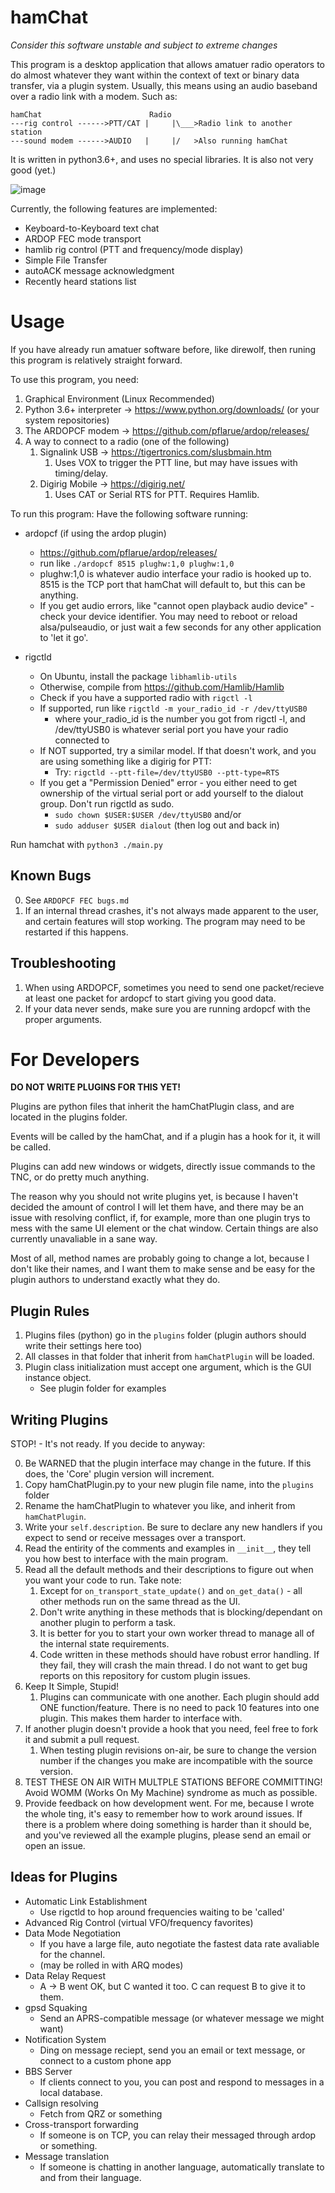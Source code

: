 # hamChat

*Consider this software unstable and subject to extreme changes*

This program is a desktop application that allows amatuer radio operators to do almost whatever they want
within the context of text or binary data transfer, via a plugin system. Usually, this means using an
audio baseband over a radio link with a modem. Such as:

``` 
hamChat                        Radio
---rig control ------>PTT/CAT |     |\___>Radio link to another station
---sound modem ------>AUDIO   |     |/   >Also running hamChat
```

It is written in python3.6+, and uses no special libraries. It is also not very good (yet.)

![image](https://github.com/Dinsmoor/hamChat/assets/3772345/9a220a17-47ce-4590-9cd5-8810ec910520)


Currently, the following features are implemented:
- Keyboard-to-Keyboard text chat
- ARDOP FEC mode transport
- hamlib rig control (PTT and frequency/mode display)
- Simple File Transfer
- autoACK message acknowledgment
- Recently heard stations list

# Usage

If you have already run amatuer software before, like direwolf, then runing this program is relatively straight forward. 

To use this program, you need:
 1. Graphical Environment (Linux Recommended)
 2. Python 3.6+ interpreter -> https://www.python.org/downloads/ (or your system repositories)
 3. The ARDOPCF modem -> https://github.com/pflarue/ardop/releases/
 4. A way to connect to a radio (one of the following)
    1. Signalink USB -> https://tigertronics.com/slusbmain.htm
       1. Uses VOX to trigger the PTT line, but may have issues with timing/delay.
    2. Digirig Mobile -> https://digirig.net/
       1. Uses CAT or Serial RTS for PTT. Requires Hamlib.


To run this program:
Have the following software running:
- ardopcf (if using the ardop plugin)
  - https://github.com/pflarue/ardop/releases/
  - run like `./ardopcf 8515 plughw:1,0 plughw:1,0`
  - plughw:1,0 is whatever audio interface your radio is hooked up to. 8515 is the TCP port that hamChat will default to, but this can be anything.
  - If you get audio errors, like "cannot open playback audio device" - check your device identifier. You may need to reboot or reload alsa/pulseaudio, or just wait a few seconds for any other application to 'let it go'.


- rigctld
  - On Ubuntu, install the package `libhamlib-utils`
  - Otherwise, compile from https://github.com/Hamlib/Hamlib
  - Check if you have a supported radio with `rigctl -l`
  - If supported, run like `rigctld -m your_radio_id -r /dev/ttyUSB0`
    - where your_radio_id is the number you got from rigctl -l, and /dev/ttyUSB0 is whatever serial port you have your radio connected to
  - If NOT supported, try a similar model. If that doesn't work, and you are using something like a digirig for PTT:
    - Try: `rigctld --ptt-file=/dev/ttyUSB0 --ptt-type=RTS`
  - If you get a "Permission Denied" error - you either need to get ownership of the virtual serial port or add yourself to the dialout group. Don't run rigctld as sudo.
    - `sudo chown $USER:$USER /dev/ttyUSB0` and/or
    - `sudo adduser $USER dialout` (then log out and back in)

Run hamchat with `python3 ./main.py`

## Known Bugs
0. See `ARDOPCF FEC bugs.md`
1. If an internal thread crashes, it's not always made apparent to the user, and certain features will stop working. The program may need to be restarted if this happens.

## Troubleshooting
1. When using ARDOPCF, sometimes you need to send one packet/recieve at least one packet for ardopcf to start giving you good data.
2. If your data never sends, make sure you are running ardopcf with the proper arguments.


# For Developers

**DO NOT WRITE PLUGINS FOR THIS YET!**

Plugins are python files that inherit the hamChatPlugin class, and are located in the plugins folder.

Events will be called by the hamChat, and if a plugin has a hook for it, it will be called.

Plugins can add new windows or widgets, directly issue commands to the TNC, or do pretty much anything.

The reason why you should not write plugins yet, is because I haven't decided the amount of control I will
let them have, and there may be an issue with resolving conflict, if, for example, more than one plugin trys
to mess with the same UI element or the chat window. Certain things are also currently unavaliable in a sane way.

Most of all, method names are probably going to change a lot, because I don't like their names, and I want them to make
sense and be easy for the plugin authors to understand exactly what they do.

## Plugin Rules
1. Plugins files (python) go in the `plugins` folder (plugin authors should write their settings here too)
2. All classes in that folder that inherit from `hamChatPlugin` will be loaded.
3. Plugin class initialization must accept one argument, which is the GUI instance object.
   - See plugin folder for examples

## Writing Plugins

STOP! - It's not ready. If you decide to anyway:

0. Be WARNED that the plugin interface may change in the future. If this does, the 'Core' plugin version will increment.
1. Copy hamChatPlugin.py to your new plugin file name, into the `plugins` folder
2. Rename the hamChatPlugin to whatever you like, and inherit from `hamChatPlugin`.
3. Write your `self.description`. Be sure to declare any new handlers if you expect to send or receive messages over a transport.
4. Read the entirity of the comments and examples in `__init__`, they tell you how best to interface with the main program.
5. Read all the default methods and their descriptions to figure out when you want your code to run. Take note:
   1. Except for `on_transport_state_update()` and `on_get_data()` - all other methods run on the same thread as the UI.
   2. Don't write anything in these methods that is blocking/dependant on another plugin to perform a task.
   3. It is better for you to start your own worker thread to manage all of the internal state requirements.
   4. Code written in these methods should have robust error handling. If they fail, they will crash the main thread. I do not want to get bug reports on this repository for custom plugin issues.
6. Keep It Simple, Stupid!
   1. Plugins can communicate with one another. Each plugin should add ONE function/feature. There is no need to pack 10 features into one plugin. This makes them harder to interface with.
7. If another plugin doesn't provide a hook that you need, feel free to fork it and submit a pull request.
   1. When testing plugin revisions on-air, be sure to change the version number if the changes you make are incompatible with the source version.
8. TEST THESE ON AIR WITH MULTPLE STATIONS BEFORE COMMITTING! Avoid WOMM (Works On My Machine) syndrome as much as possible.
9. Provide feedback on how development went. For me, because I wrote the whole ting, it's easy to remember how to work around issues. If there is a problem where doing something is harder than it should be, and you've reviewed all the example plugins, please send an email or open an issue.

## Ideas for Plugins
- Automatic Link Establishment
  - Use rigctld to hop around frequencies waiting to be 'called'
- Advanced Rig Control (virtual VFO/frequency favorites)
- Data Mode Negotiation
  - If you have a large file, auto negotiate the fastest data rate avaliable for the channel.
  - (may be rolled in with ARQ modes)
- Data Relay Request
  - A -> B went OK, but C wanted it too. C can request B to give it to them.
- gpsd Squaking
  - Send an APRS-compatible message (or whatever message we might want)
- Notification System
  - Ding on message reciept, send you an email or text message, or connect to a custom phone app
- BBS Server
  - If clients connect to you, you can post and respond to messages in a local database.
- Callsign resolving
  - Fetch from QRZ or something
- Cross-transport forwarding
  - If someone is on TCP, you can relay their messaged through ardop or something.
- Message translation
  - If someone is chatting in another language, automatically translate to and from their language.
